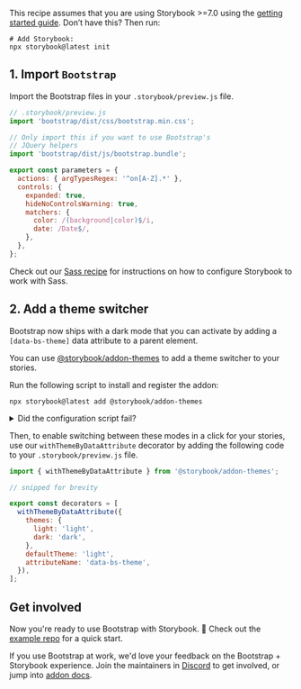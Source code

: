 <Callout variant="neutral" icon="ℹ️" title="Prerequisites">

This recipe assumes that you are using Storybook >=7.0 using the [getting started guide](/docs/react/get-started/install). Don’t have this? Then run:

```shell
# Add Storybook:
npx storybook@latest init
```

</Callout>

## 1. Import `Bootstrap`

Import the Bootstrap files in your `.storybook/preview.js` file.

```js
// .storybook/preview.js
import 'bootstrap/dist/css/bootstrap.min.css';

// Only import this if you want to use Bootstrap's
// JQuery helpers
import 'bootstrap/dist/js/bootstrap.bundle';

export const parameters = {
  actions: { argTypesRegex: '^on[A-Z].*' },
  controls: {
    expanded: true,
    hideNoControlsWarning: true,
    matchers: {
      color: /(background|color)$/i,
      date: /Date$/,
    },
  },
};
```

<Callout variant="info" icon="💡" title="Using Sass?">

Check out our [Sass recipe](/docs/react/recipes/sass) for instructions on how to configure Storybook to work with Sass.

</Callout>

## 2. Add a theme switcher

Bootstrap now ships with a dark mode that you can activate by adding a `[data-bs-theme]` data attribute to a parent element.

You can use [@storybook/addon-themes](https://storybook.js.org/addons/@storybook/addon-themes/) to add a theme switcher to your stories.

Run the following script to install and register the addon:

```shell
npx storybook@latest add @storybook/addon-themes
```

<details>
  <summary>Did the configuration script fail?</summary>
  <p>Under the hood, this runs <code>npx @storybook/auto-config themes</code> which should read your project and try to configure your Storybook with the correct decorator. If running that command directly does not solve your problem, please file a bug on the <a href="https://github.com/storybookjs/auto-config/issues/new?assignees=&labels=bug&projects=&template=bug_report.md&title=%5BBug%5D" target="_blank">@storybook/auto-config</a> repository for that we can make this good as can be. To manually add this addon, install it then add it to the addons array in your `.storybook/main.ts`</p>
</details>

Then, to enable switching between these modes in a click for your stories, use our `withThemeByDataAttribute` decorator by adding the following code to your `.storybook/preview.js` file.

```js
import { withThemeByDataAttribute } from '@storybook/addon-themes';

// snipped for brevity

export const decorators = [
  withThemeByDataAttribute({
    themes: {
      light: 'light',
      dark: 'dark',
    },
    defaultTheme: 'light',
    attributeName: 'data-bs-theme',
  }),
];
```

## Get involved

Now you're ready to use Bootstrap with Storybook. 🎉 Check out the [example repo](https://github.com/Integrayshaun/bootstrap-storybook-example) for a quick start.

If you use Bootstrap at work, we'd love your feedback on the Bootstrap + Storybook experience. Join the maintainers in [Discord](https://discord.gg/storybook) to get involved, or jump into [addon docs](/docs/react/addons/introduction).
